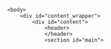 <!DOCTYPE html>
<html>
	<head>
		<meta charset="utf-8">
		<meta name="viewport" content="width=device-width">
		<meta name="keywords" content="Pith, Jonah Reider, supper club">
  	<meta name="author" content="Jonah Reider">
		<title>Pith – Jonah Reider</title>
		<link rel="shortcut icon" type="image/png" href="/media/images/favicon.png"/>
		<link rel="stylesheet" type="text/css" href="/css/style.css">
		<script src="/js/jquery-2.1.1.js" type="text/javascript"></script>
		<script src="/js/jquery-easing.js" type="text/javascript"></script>
		<script src="/js/scrolling.js" type="text/javascript"></script>
		<script src="https://js.tito.io/v1" async></script>
		<!-- Global site tag (gtag.js) - Google Analytics -->
		<script async src="https://www.googletagmanager.com/gtag/js?id=UA-77472601-1"></script>
		<script>
		  window.dataLayer = window.dataLayer || [];
		  function gtag(){dataLayer.push(arguments);}
		  gtag('js', new Date());
		  gtag('config', 'UA-77472601-1');
		</script>
		<noscript>
			<link rel="stylesheet" type="text/css" href="/css/nojs.css">
		</noscript>
	</head>

	<body>
		<div id="content_wrapper">
			<div id="content">
				<header>
				</header>
				<section id="main">
